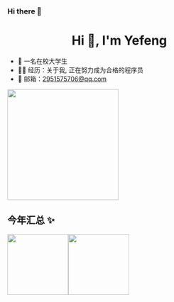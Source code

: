 ### Hi there 👋

<h1 align="center">Hi 👋, I'm Yefeng</h1>

- 🐧 一名在校大学生
- 👨‍💻 经历：关于我, 正在努力成为合格的程序员
- 💬 邮箱：2951575706@qq.com

<img src="https://raw.githubusercontent.com/lengyingmofeng/imgs/main/imgs/pc.gif" width = "250" height = "250" alt=""/>

## 今年汇总 ✨
<img align="" height="137px" src="https://github-readme-stats.vercel.app/api?username=lengyingmofeng&hide_title=true&hide_border=true&show_icons=true&include_all_commits=true&line_height=21&bg_color=0,EC6C6C,FFD479,FFFC79,73FA79&theme=graywhite&locale=cn" /><img align="" height="137px" src="https://github-readme-stats.vercel.app/api/top-langs/?username=lengyingmofeng&hide_title=true&hide_border=true&layout=compact&bg_color=0,73FA79,73FDFF,D783FF&theme=graywhite&locale=cn" />


